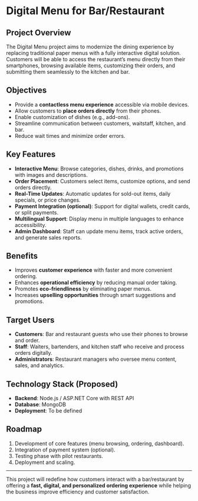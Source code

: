 # Digital Menu for Bar/Restaurant

## Project Overview
The Digital Menu project aims to modernize the dining experience by replacing traditional paper menus with a fully interactive digital solution. Customers will be able to access the restaurant’s menu directly from their smartphones, browsing available items, customizing their orders, and submitting them seamlessly to the kitchen and bar.

## Objectives
- Provide a **contactless menu experience** accessible via mobile devices.
- Allow customers to **place orders directly** from their phones.
- Enable customization of dishes (e.g., add-ons).
- Streamline communication between customers, waitstaff, kitchen, and bar.
- Reduce wait times and minimize order errors.

## Key Features
- **Interactive Menu**: Browse categories, dishes, drinks, and promotions with images and descriptions.
- **Order Placement**: Customers select items, customize options, and send orders directly.
- **Real-Time Updates**: Automatic updates for sold-out items, daily specials, or price changes.
- **Payment Integration (optional)**: Support for digital wallets, credit cards, or split payments.
- **Multilingual Support**: Display menu in multiple languages to enhance accessibility.
- **Admin Dashboard**: Staff can update menu items, track active orders, and generate sales reports.

## Benefits
- Improves **customer experience** with faster and more convenient ordering.
- Enhances **operational efficiency** by reducing manual order taking.
- Promotes **eco-friendliness** by eliminating paper menus.
- Increases **upselling opportunities** through smart suggestions and promotions.

## Target Users
- **Customers**: Bar and restaurant guests who use their phones to browse and order.
- **Staff**: Waiters, bartenders, and kitchen staff who receive and process orders digitally.
- **Administrators**: Restaurant managers who oversee menu content, sales, and analytics.

## Technology Stack (Proposed)
- **Backend**: Node.js / ASP.NET Core with REST API
- **Database**: MongoDB
- **Deployment**: To be defined

## Roadmap
1. Development of core features (menu browsing, ordering, dashboard).
2. Integration of payment system (optional).
3. Testing phase with pilot restaurants.
4. Deployment and scaling.

---
This project will redefine how customers interact with a bar/restaurant by offering a **fast, digital, and personalized ordering experience** while helping the business improve efficiency and customer satisfaction.

